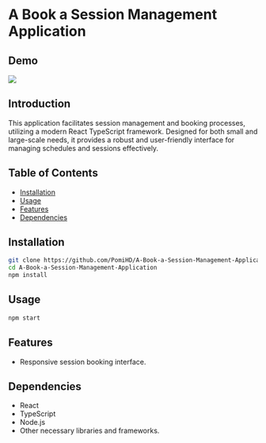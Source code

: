 # A Book a Session Management Application
## Demo
![](./src/demo/demo.gif)
## Introduction
This application facilitates session management and booking processes, utilizing a modern React TypeScript framework. Designed for both small and large-scale needs, it provides a robust and user-friendly interface for managing schedules and sessions effectively.

## Table of Contents
- [Installation](#installation)
- [Usage](#usage)
- [Features](#features)
- [Dependencies](#dependencies)

## Installation
```bash
git clone https://github.com/PomiHD/A-Book-a-Session-Management-Application.git
cd A-Book-a-Session-Management-Application
npm install
```

## Usage
```bash
npm start
```

## Features
- Responsive session booking interface.

## Dependencies
- React
- TypeScript
- Node.js
- Other necessary libraries and frameworks.

